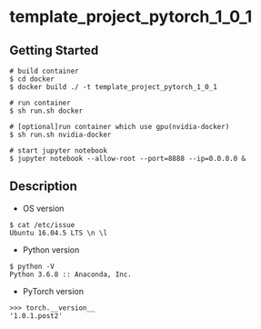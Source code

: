 # template_project_pytorch_1_0_1

## Getting Started
```
# build container
$ cd docker
$ docker build ./ -t template_project_pytorch_1_0_1

# run container
$ sh run.sh docker

# [optional]run container which use gpu(nvidia-docker)
$ sh run.sh nvidia-docker

# start jupyter notebook
$ jupyter notebook --allow-root --port=8888 --ip=0.0.0.0 &
```

## Description
* OS version
```
$ cat /etc/issue
Ubuntu 16.04.5 LTS \n \l
```

* Python version
```
$ python -V
Python 3.6.8 :: Anaconda, Inc.
```

* PyTorch version
```
>>> torch.__version__
'1.0.1.post2'
```

